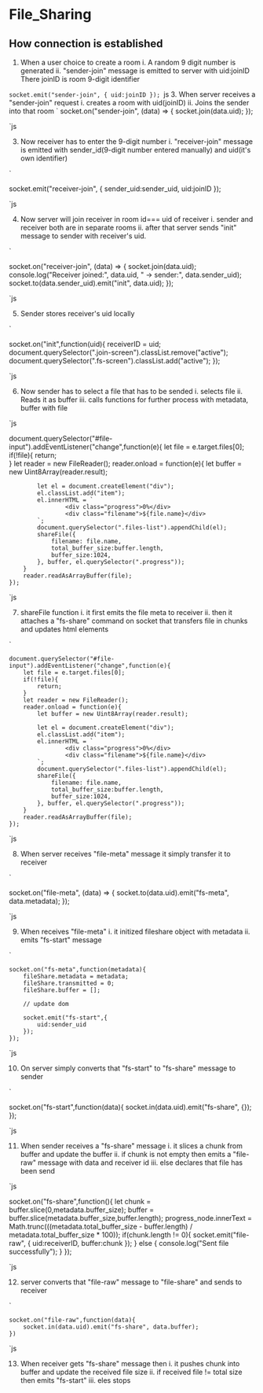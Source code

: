 # File_Sharing

## How connection is established 

1. When a user choice to create a room 
    i. A random 9 digit number is generated
    ii. "sender-join" message is emitted to server with uid:joinID 
    There joinID is room 9-digit identifier
   
`socket.emit("sender-join", {
			uid:joinID
});
`js
3. When server receives a "sender-join" request
    i. creates a room with uid(joinID)
    ii. Joins the sender into that room 
`
socket.on("sender-join", (data) => {
    socket.join(data.uid);
  });

`js

3. Now receiver has to enter the 9-digit number
    i. "receiver-join" message is emitted with sender_id(9-digit number entered manually) and uid(it's own identifier)

`

socket.emit("receiver-join", {
		sender_uid:sender_uid,
		uid:joinID
	});
        
`js

4. Now server will join receiver in room id=== uid of receiver
    i. sender and receiver both are in separate rooms
    ii. after that server sends "init" message to sender with receiver's uid.

`

socket.on("receiver-join", (data) => {
    socket.join(data.uid);
    console.log("Receiver joined:", data.uid, " -> sender:", data.sender_uid);
    socket.to(data.sender_uid).emit("init", data.uid);
  });

`js

5. Sender stores receiver's uid locally

`

socket.on("init",function(uid){
		receiverID = uid;
		document.querySelector(".join-screen").classList.remove("active");
		document.querySelector(".fs-screen").classList.add("active");
	});

`js

6. Now sender has to select a file that has to be sended 
    i. selects file
    ii. Reads it as buffer 
    iii. calls functions for further process with metadata, buffer with file

`js

document.querySelector("#file-input").addEventListener("change",function(e){
		let file = e.target.files[0];
		if(!file){
			return;		
		}
		let reader = new FileReader();
		reader.onload = function(e){
			let buffer = new Uint8Array(reader.result);

			let el = document.createElement("div");
			el.classList.add("item");
			el.innerHTML = `
					<div class="progress">0%</div>
					<div class="filename">${file.name}</div>
			`;
			document.querySelector(".files-list").appendChild(el);
			shareFile({
				filename: file.name,
				total_buffer_size:buffer.length,
				buffer_size:1024,
			}, buffer, el.querySelector(".progress"));
		}
		reader.readAsArrayBuffer(file);
	});

`js

7. shareFile function
    i. it first emits the file meta to receiver
    ii. then it attaches a "fs-share" command on socket that transfers file in chunks and updates html elements

`

	document.querySelector("#file-input").addEventListener("change",function(e){
		let file = e.target.files[0];
		if(!file){
			return;		
		}
		let reader = new FileReader();
		reader.onload = function(e){
			let buffer = new Uint8Array(reader.result);

			let el = document.createElement("div");
			el.classList.add("item");
			el.innerHTML = `
					<div class="progress">0%</div>
					<div class="filename">${file.name}</div>
			`;
			document.querySelector(".files-list").appendChild(el);
			shareFile({
				filename: file.name,
				total_buffer_size:buffer.length,
				buffer_size:1024,
			}, buffer, el.querySelector(".progress"));
		}
		reader.readAsArrayBuffer(file);
	});

`js

8. When server receives "file-meta" message it simply transfer it to receiver

`

  socket.on("file-meta", (data) => {
    socket.to(data.uid).emit("fs-meta", data.metadata);
  });

`js

9. When receives "file-meta" 
    i. it initized fileshare object with metadata
    ii. emits "fs-start" message

`

	socket.on("fs-meta",function(metadata){
		fileShare.metadata = metadata;
		fileShare.transmitted = 0;
		fileShare.buffer = [];

        // update dom

		socket.emit("fs-start",{
			uid:sender_uid
		});
	});

`js

10. On server simply converts that "fs-start" to "fs-share" message to sender

`

socket.on("fs-start",function(data){
		socket.in(data.uid).emit("fs-share", {});
	});

`js

11. When sender receives a "fs-share" message
    i. it slices a chunk from buffer and update the buffer
    ii. if chunk is not empty then emits a "file-raw" message with data and receiver id
    iii. else declares that file has been send

`js

socket.on("fs-share",function(){
			let chunk = buffer.slice(0,metadata.buffer_size);
			buffer = buffer.slice(metadata.buffer_size,buffer.length);
			progress_node.innerText = Math.trunc(((metadata.total_buffer_size - buffer.length) / metadata.total_buffer_size * 100));
			if(chunk.length != 0){
				socket.emit("file-raw", {
					uid:receiverID,
					buffer:chunk
				});
			} else {
				console.log("Sent file successfully");
			}
		});

`js

12. server converts that "file-raw" message to "file-share" and sends to receiver

`

	socket.on("file-raw",function(data){
		socket.in(data.uid).emit("fs-share", data.buffer);
	})

`js

13. When receiver gets "fs-share" message then
    i. it pushes chunk into buffer and update the received file size
    ii. if received file != total size then emits "fs-start"
    iii. eles stops 

